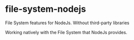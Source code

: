 # file-system-nodejs
File System features for NodeJs. Without third-party libraries

Working natively with the File System that NodeJs provides.
